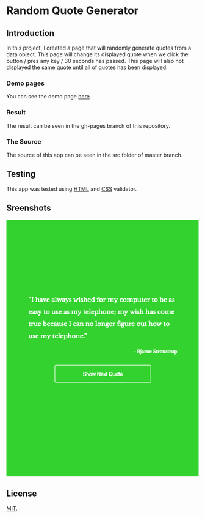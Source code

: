 # Random Quote Generator

## Introduction

In this project, I created a page that will randomly generate quotes from a data object. This page will change its displayed quote when we click the button / pres any key / 30 seconds has passed. This page will also not displayed the same quote until all of quotes has been displayed.

### Demo pages

You can see the demo page [here](https://wahidyankf.github.io/random-quote-generator/).

### Result

The result can be seen in the gh-pages branch of this repository.

### The Source

The source of this app can be seen in the src folder of master branch. 

## Testing

This app was tested using [HTML](https://validator.w3.org/) and [CSS](https://jigsaw.w3.org/css-validator/) validator.

## Sreenshots

![screenshot 1](screenshots/screenshot1.png)

## License

[MIT](https://en.wikipedia.org/wiki/MIT_License).